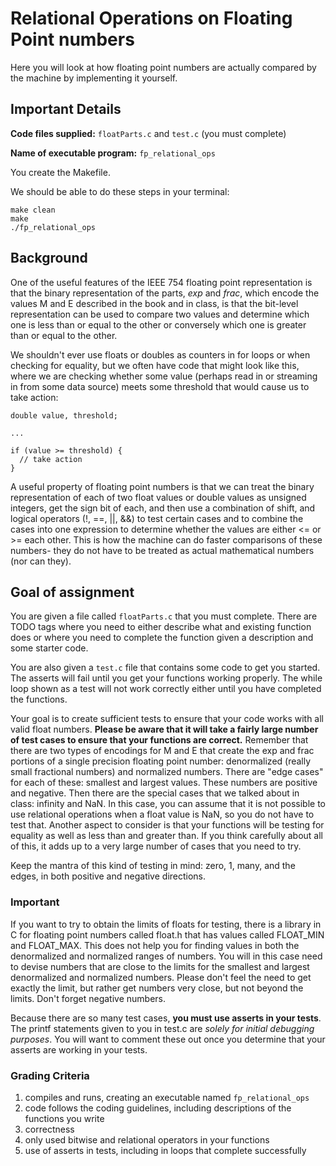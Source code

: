 # Relational Operations on Floating Point numbers

Here you will look at how floating point numbers are actually compared by the machine by implementing it yourself.

## Important Details

**Code files supplied:** `floatParts.c` and `test.c`  (you must complete)

**Name of executable program:** `fp_relational_ops`

You create the Makefile.

We should be able to do these steps in your terminal:

    make clean
    make
    ./fp_relational_ops

## Background

One of the useful features of the IEEE 754 floating point representation is that the binary representation of the parts, *exp* and *frac*, which encode the values M and E described in the book and in class, is that the bit-level representation can be used to compare two values and determine which one is less than or equal to the other or conversely which one is greater than or equal to the other.

We shouldn't ever use floats or doubles as counters in for loops or when checking for equality, but we often have code that might look like this, where we are checking whether some value (perhaps read in or streaming in from some data source) meets some threshold that would cause us to take action:

    double value, threshold;

    ...

    if (value >= threshold) {
      // take action
    }

A useful property of floating point numbers is that we can treat the binary representation of each of two float values or double values as unsigned integers, get the sign bit of each, and then use a combination of shift, and logical operators (!, ==, ||, &&) to test certain cases and to combine the cases into one expression to determine whether the values are either <= or >= each other. This is how the machine can do faster comparisons of these numbers- they do not have to be treated as actual mathematical numbers (nor can they).

## Goal of assignment

You are given a file called `floatParts.c` that you must complete. There are TODO tags where you need to either describe what and existing function does or where you need to complete the function given a description and some starter code.

You are also given a `test.c` file that contains some code to get you started. The asserts will fail until you get your functions working properly. The while loop shown as a test will not work correctly either until you have completed the functions.

Your goal is to create sufficient tests to ensure that your code works with all valid float numbers. **Please be aware that it will take a fairly large number of test cases to ensure that your functions are correct.** Remember that there are two types of encodings for M and E that create the exp and frac portions of a single precision floating point number: denormalized (really small fractional numbers) and normalized numbers. There are "edge cases" for each of these: smallest and largest values. These numbers are positive and negative. Then there are the special cases that we talked about in class: infinity and NaN. In this case, you can assume that it is not possible to use relational operations when a float value is NaN, so you do not have to test that. Another aspect to consider is that your functions will be testing for equality as well as less than and greater than. If you think carefully about all of this, it adds up to a very large number of cases that you need to try.

Keep the mantra of this kind of testing in mind: zero, 1, many, and the edges, in both positive and negative directions.

### Important

If you want to try to obtain the limits of floats for testing, there is a library in C for floating point numbers called float.h that has values called FLOAT_MIN and FLOAT_MAX. This does not help you for finding values in both the denormalized and normalized ranges of numbers. You will in this case need to devise numbers that are close to the limits for the smallest and largest denormalized and normalized numbers. Please don't feel the need to get exactly the limit, but rather get numbers very close, but not beyond the limits. Don't forget negative numbers.



Because there are so many test cases, **you must use asserts in your tests**. The printf statements given to you in test.c are *solely for initial debugging purposes*. You will want to comment these out once you determine that your asserts are working in your tests.

### Grading Criteria

1. compiles and runs, creating an executable named `fp_relational_ops`
1. code follows the coding guidelines, including descriptions of the functions you write
1. correctness
1. only used bitwise and relational operators in your functions
1. use of asserts in tests, including in loops that complete successfully
